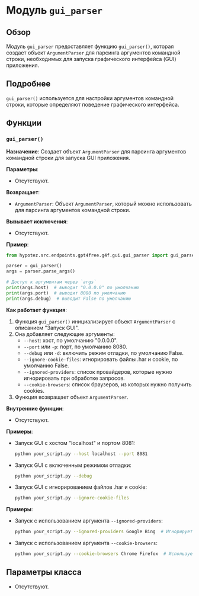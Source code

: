 # Модуль `gui_parser`

## Обзор

Модуль `gui_parser`  предоставляет функцию `gui_parser()`, которая создает объект `ArgumentParser` для парсинга аргументов командной строки, необходимых для запуска графического интерфейса (GUI) приложения. 

## Подробнее

`gui_parser()`  используется для настройки аргументов командной строки, которые определяют поведение графического интерфейса. 

## Функции

### `gui_parser()`

**Назначение**: Создает объект `ArgumentParser` для парсинга аргументов командной строки для запуска GUI приложения.

**Параметры**: 

- Отсутствуют.

**Возвращает**: 

- `ArgumentParser`: Объект `ArgumentParser`, который можно использовать для парсинга аргументов командной строки.

**Вызывает исключения**:

- Отсутствуют.

**Пример**:

```python
from hypotez.src.endpoints.gpt4free.g4f.gui.gui_parser import gui_parser

parser = gui_parser()
args = parser.parse_args()

# Доступ к аргументам через `args`
print(args.host)  # выводит "0.0.0.0" по умолчанию
print(args.port)  # выводит 8080 по умолчанию
print(args.debug)  # выводит False по умолчанию
```

**Как работает функция**:

1. Функция `gui_parser()`  инициализирует объект `ArgumentParser` с описанием "Запуск GUI".
2. Она добавляет следующие аргументы:
    - `--host`:  хост, по умолчанию "0.0.0.0".
    - `--port` или `-p`:  порт, по умолчанию 8080.
    - `--debug` или `-d`:  включить режим отладки, по умолчанию False.
    - `--ignore-cookie-files`:  игнорировать файлы .har и cookie, по умолчанию False.
    - `--ignored-providers`:  список провайдеров, которые нужно игнорировать при обработке запросов.
    - `--cookie-browsers`:  список браузеров, из которых нужно получить cookies.
3. Функция возвращает объект `ArgumentParser`.

**Внутренние функции**: 

- Отсутствуют.

**Примеры**: 

- Запуск GUI с хостом "localhost" и портом 8081:
    ```bash
    python your_script.py --host localhost --port 8081
    ```
- Запуск GUI с включенным режимом отладки:
    ```bash
    python your_script.py --debug
    ```
- Запуск GUI с игнорированием файлов .har и cookie:
    ```bash
    python your_script.py --ignore-cookie-files
    ```

**Примеры**:

- Запуск с использованием аргумента `--ignored-providers`:
    ```bash
    python your_script.py --ignored-providers Google Bing  # Игнорирует провайдеров Google и Bing
    ```

- Запуск с использованием аргумента `--cookie-browsers`:
    ```bash
    python your_script.py --cookie-browsers Chrome Firefox  # Использует cookies из Chrome и Firefox
    ```


## Параметры класса

- Отсутствуют.

```markdown